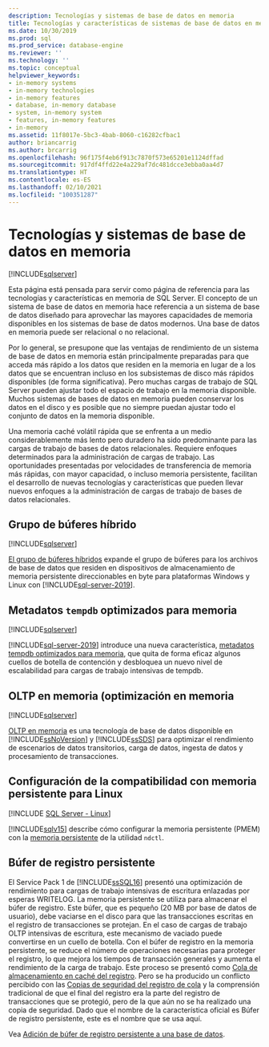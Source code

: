 ```yaml
---
description: Tecnologías y sistemas de base de datos en memoria
title: Tecnologías y características de sistemas de base de datos en memoria
ms.date: 10/30/2019
ms.prod: sql
ms.prod_service: database-engine
ms.reviewer: ''
ms.technology: ''
ms.topic: conceptual
helpviewer_keywords:
- in-memory systems
- in-memory technologies
- in-memory features
- database, in-memory database
- system, in-memory system
- features, in-memory features
- in-memory
ms.assetid: 11f8017e-5bc3-4bab-8060-c16282cfbac1
author: briancarrig
ms.author: brcarrig
ms.openlocfilehash: 96f175f4eb6f913c7870f573e65201e1124dffad
ms.sourcegitcommit: 917df4ffd22e4a229af7dc481dcce3ebba0aa4d7
ms.translationtype: HT
ms.contentlocale: es-ES
ms.lasthandoff: 02/10/2021
ms.locfileid: "100351287"
---
```

# <a name="in-memory-database-systems-and-technologies"></a>Tecnologías y sistemas de base de datos en memoria

[!INCLUDE[sqlserver](../includes/applies-to-version/sqlserver.md)]

Esta página está pensada para servir como página de referencia para las tecnologías y características en memoria de SQL Server. El concepto de un sistema de base de datos en memoria hace referencia a un sistema de base de datos diseñado para aprovechar las mayores capacidades de memoria disponibles en los sistemas de base de datos modernos. Una base de datos en memoria puede ser relacional o no relacional.

Por lo general, se presupone que las ventajas de rendimiento de un sistema de base de datos en memoria están principalmente preparadas para que acceda más rápido a los datos que residen en la memoria en lugar de a los datos que se encuentran incluso en los subsistemas de disco más rápidos disponibles (de forma significativa). Pero muchas cargas de trabajo de SQL Server pueden ajustar todo el espacio de trabajo en la memoria disponible. Muchos sistemas de bases de datos en memoria pueden conservar los datos en el disco y es posible que no siempre puedan ajustar todo el conjunto de datos en la memoria disponible.

Una memoria caché volátil rápida que se enfrenta a un medio considerablemente más lento pero duradero ha sido predominante para las cargas de trabajo de bases de datos relacionales. Requiere enfoques determinados para la administración de cargas de trabajo. Las oportunidades presentadas por velocidades de transferencia de memoria más rápidas, con mayor capacidad, o incluso memoria persistente, facilitan el desarrollo de nuevas tecnologías y características que pueden llevar nuevos enfoques a la administración de cargas de trabajo de bases de datos relacionales.

## <a name="hybrid-buffer-pool"></a>Grupo de búferes híbrido

[!INCLUDE[sqlserver](../includes/applies-to-version/sqlserver.md)]

[El grupo de búferes híbridos](../database-engine/configure-windows/hybrid-buffer-pool.md) expande el grupo de búferes para los archivos de base de datos que residen en dispositivos de almacenamiento de memoria persistente direccionables en byte para plataformas Windows y Linux con [!INCLUDE[sql-server-2019](../includes/sssql19-md.md)].

## <a name="memory-optimized-tempdb-metadata"></a>Metadatos `tempdb` optimizados para memoria

[!INCLUDE[sqlserver](../includes/applies-to-version/sqlserver.md)]

[!INCLUDE[sql-server-2019](../includes/sssql19-md.md)] introduce una nueva característica, [metadatos tempdb optimizados para memoria](./databases/tempdb-database.md#memory-optimized-tempdb-metadata), que quita de forma eficaz algunos cuellos de botella de contención y desbloquea un nuevo nivel de escalabilidad para cargas de trabajo intensivas de tempdb.

## <a name="in-memory-oltp"></a>OLTP en memoria (optimización en memoria

[!INCLUDE[sqlserver](../includes/applies-to-version/sqlserver.md)]

[OLTP en memoria](./in-memory-oltp/in-memory-oltp-in-memory-optimization.md) es una tecnología de base de datos disponible en [!INCLUDE[ssNoVersion](../includes/ssnoversion-md.md)] y [!INCLUDE[ssSDS](../includes/sssds-md.md)] para optimizar el rendimiento de escenarios de datos transitorios, carga de datos, ingesta de datos y procesamiento de transacciones.

## <a name="configuring-persistent-memory-support-for-linux"></a>Configuración de la compatibilidad con memoria persistente para Linux

[!INCLUDE [SQL Server - Linux](../includes/applies-to-version/sql-linux.md)]

[!INCLUDE[sqlv15](../includes/sssql19-md.md)] describe cómo configurar la memoria persistente (PMEM) con la [memoria persistente](../linux/sql-server-linux-configure-pmem.md) de la utilidad `ndctl`.

## <a name="persisted-log-buffer"></a>Búfer de registro persistente

El Service Pack 1 de [!INCLUDE[ssSQL16](../includes/sssql16-md.md)] presentó una optimización de rendimiento para cargas de trabajo intensivas de escritura enlazadas por esperas WRITELOG. La memoria persistente se utiliza para almacenar el búfer de registro. Este búfer, que es pequeño (20 MB por base de datos de usuario), debe vaciarse en el disco para que las transacciones escritas en el registro de transacciones se protejan. En el caso de cargas de trabajo OLTP intensivas de escritura, este mecanismo de vaciado puede convertirse en un cuello de botella. Con el búfer de registro en la memoria persistente, se reduce el número de operaciones necesarias para proteger el registro, lo que mejora los tiempos de transacción generales y aumenta el rendimiento de la carga de trabajo. Este proceso se presentó como [Cola de almacenamiento en caché del registro]( https://blogs.msdn.microsoft.com/bobsql/2016/11/08/how-it-works-it-just-runs-faster-non-volatile-memory-sql-server-tail-of-log-caching-on-nvdimm/). Pero se ha producido un conflicto percibido con las [Copias de seguridad del registro de cola](./backup-restore/tail-log-backups-sql-server.md) y la comprensión tradicional de que el final del registro era la parte del registro de transacciones que se protegió, pero de la que aún no se ha realizado una copia de seguridad. Dado que el nombre de la característica oficial es Búfer de registro persistente, este es el nombre que se usa aquí.

Vea [Adición de búfer de registro persistente a una base de datos](./databases/add-persisted-log-buffer.md).
